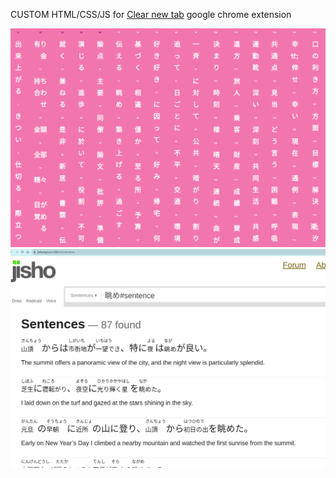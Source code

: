 CUSTOM HTML/CSS/JS for [Clear new tab](https://chromewebstore.google.com/detail/clear-new-tab/felphkbfjadmcejnibcmcncimlappdde) google chrome extension

![preview_1](preview_1.png)
![preview_2](preview_2.png)